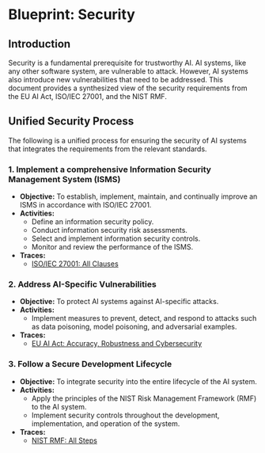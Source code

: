 # Blueprint: Security

## Introduction

Security is a fundamental prerequisite for trustworthy AI. AI systems, like any other software system, are vulnerable to attack. However, AI systems also introduce new vulnerabilities that need to be addressed. This document provides a synthesized view of the security requirements from the EU AI Act, ISO/IEC 27001, and the NIST RMF.

## Unified Security Process

The following is a unified process for ensuring the security of AI systems that integrates the requirements from the relevant standards.

### 1. Implement a comprehensive Information Security Management System (ISMS)

*   **Objective:** To establish, implement, maintain, and continually improve an ISMS in accordance with ISO/IEC 27001.
*   **Activities:**
    *   Define an information security policy.
    *   Conduct information security risk assessments.
    *   Select and implement information security controls.
    *   Monitor and review the performance of the ISMS.
*   **Traces:**
    *   [ISO/IEC 27001: All Clauses](../../iso_27001/)

### 2. Address AI-Specific Vulnerabilities

*   **Objective:** To protect AI systems against AI-specific attacks.
*   **Activities:**
    *   Implement measures to prevent, detect, and respond to attacks such as data poisoning, model poisoning, and adversarial examples.
*   **Traces:**
    *   [EU AI Act: Accuracy, Robustness and Cybersecurity](../../EU_AI_Act/high_risk_ai_systems/requirements/accuracy_robustness_cybersecurity/)

### 3. Follow a Secure Development Lifecycle

*   **Objective:** To integrate security into the entire lifecycle of the AI system.
*   **Activities:**
    *   Apply the principles of the NIST Risk Management Framework (RMF) to the AI system.
    *   Implement security controls throughout the development, implementation, and operation of the system.
*   **Traces:**
    *   [NIST RMF: All Steps](../../nist_rmf/)

